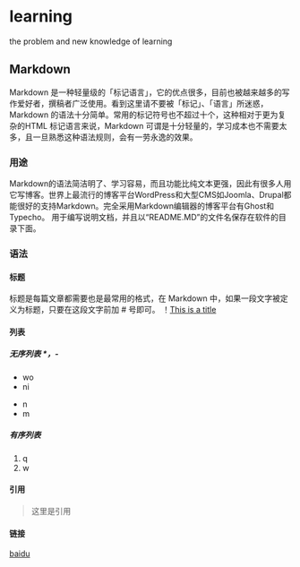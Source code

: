 # learning
the problem and new knowledge of learning
## Markdown
  Markdown 是一种轻量级的「标记语言」，它的优点很多，目前也被越来越多的写作爱好者，撰稿者广泛使用。看到这里请不要被「标记」、「语言」所迷惑，Markdown 的语法十分简单。常用的标记符号也不超过十个，这种相对于更为复杂的HTML 标记语言来说，Markdown 可谓是十分轻量的，学习成本也不需要太多，且一旦熟悉这种语法规则，会有一劳永逸的效果。
### 用途
  Markdown的语法简洁明了、学习容易，而且功能比纯文本更强，因此有很多人用它写博客。世界上最流行的博客平台WordPress和大型CMS如Joomla、Drupal都能很好的支持Markdown。完全采用Markdown编辑器的博客平台有Ghost和Typecho。
用于编写说明文档，并且以“README.MD”的文件名保存在软件的目录下面。
### 语法
#### 标题
标题是每篇文章都需要也是最常用的格式，在 Markdown 中，如果一段文字被定义为标题，只要在这段文字前加 # 号即可。
！[This is a title](E:\img\img.png)
#### 列表
##### 无序列表 *，-
* wo
* ni
- n
- m

##### 有序列表
1. q
2. w

#### 引用
>这里是引用

#### 链接
[baidu](http://baidu.com)
